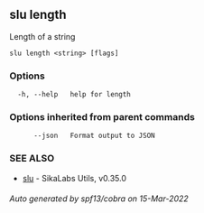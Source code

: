 ## slu length

Length of a string

```
slu length <string> [flags]
```

### Options

```
  -h, --help   help for length
```

### Options inherited from parent commands

```
      --json   Format output to JSON
```

### SEE ALSO

* [slu](slu.md)	 - SikaLabs Utils, v0.35.0

###### Auto generated by spf13/cobra on 15-Mar-2022
